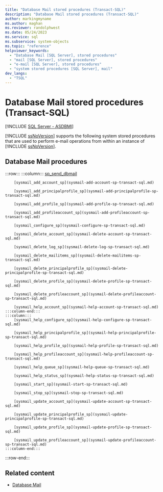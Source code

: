 ```yaml
---
title: "Database Mail stored procedures (Transact-SQL)"
description: "Database Mail stored procedures (Transact-SQL)"
author: markingmyname
ms.author: maghan
ms.reviewer: randolphwest
ms.date: 05/24/2023
ms.service: sql
ms.subservice: system-objects
ms.topic: "reference"
helpviewer_keywords:
  - "Database Mail [SQL Server], stored procedures"
  - "mail [SQL Server], stored procedures"
  - "e-mail [SQL Server], stored procedures"
  - "system stored procedures [SQL Server], mail"
dev_langs:
  - "TSQL"
---
```

# Database Mail stored procedures (Transact-SQL)

[!INCLUDE [SQL Server - ASDBMI](../../includes/applies-to-version/sql-asdbmi.md)]

[!INCLUDE [ssNoVersion](../../includes/ssnoversion-md.md)] supports the following system stored procedures that are used to perform e-mail operations from within an instance of [!INCLUDE [ssNoVersion](../../includes/ssnoversion-md.md)].

## Database Mail procedures

:::row:::
    :::column:::
        [sp_send_dbmail](sp-send-dbmail-transact-sql.md)

        [sysmail_add_account_sp](sysmail-add-account-sp-transact-sql.md)

        [sysmail_add_principalprofile_sp](sysmail-add-principalprofile-sp-transact-sql.md)

        [sysmail_add_profile_sp](sysmail-add-profile-sp-transact-sql.md)

        [sysmail_add_profileaccount_sp](sysmail-add-profileaccount-sp-transact-sql.md)

        [sysmail_configure_sp](sysmail-configure-sp-transact-sql.md)

        [sysmail_delete_account_sp](sysmail-delete-account-sp-transact-sql.md)

        [sysmail_delete_log_sp](sysmail-delete-log-sp-transact-sql.md)

        [sysmail_delete_mailitems_sp](sysmail-delete-mailitems-sp-transact-sql.md)

        [sysmail_delete_principalprofile_sp](sysmail-delete-principalprofile-sp-transact-sql.md)

        [sysmail_delete_profile_sp](sysmail-delete-profile-sp-transact-sql.md)

        [sysmail_delete_profileaccount_sp](sysmail-delete-profileaccount-sp-transact-sql.md)

        [sysmail_help_account_sp](sysmail-help-account-sp-transact-sql.md)
    :::column-end:::
    :::column:::
        [sysmail_help_configure_sp](sysmail-help-configure-sp-transact-sql.md)

        [sysmail_help_principalprofile_sp](sysmail-help-principalprofile-sp-transact-sql.md)

        [sysmail_help_profile_sp](sysmail-help-profile-sp-transact-sql.md)

        [sysmail_help_profileaccount_sp](sysmail-help-profileaccount-sp-transact-sql.md)

        [sysmail_help_queue_sp](sysmail-help-queue-sp-transact-sql.md)

        [sysmail_help_status_sp](sysmail-help-status-sp-transact-sql.md)

        [sysmail_start_sp](sysmail-start-sp-transact-sql.md)

        [sysmail_stop_sp](sysmail-stop-sp-transact-sql.md)

        [sysmail_update_account_sp](sysmail-update-account-sp-transact-sql.md)

        [sysmail_update_principalprofile_sp](sysmail-update-principalprofile-sp-transact-sql.md)

        [sysmail_update_profile_sp](sysmail-update-profile-sp-transact-sql.md)

        [sysmail_update_profileaccount_sp](sysmail-update-profileaccount-sp-transact-sql.md)
    :::column-end:::
:::row-end:::

## Related content

- [Database Mail](../database-mail/database-mail.md)
